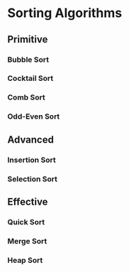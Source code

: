 # Sorting Algorithms

## Primitive
### Bubble Sort

### Cocktail Sort

### Comb Sort

### Odd-Even Sort

## Advanced
### Insertion Sort

### Selection Sort

## Effective
### Quick Sort

### Merge Sort

### Heap Sort
